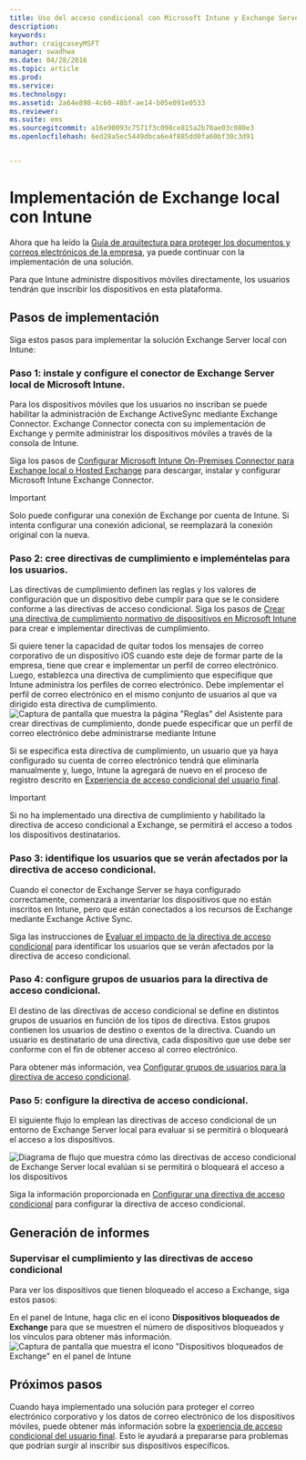 ```yaml
---
title: Uso del acceso condicional con Microsoft Intune y Exchange Server local
description: 
keywords: 
author: craigcaseyMSFT
manager: swadhwa
ms.date: 04/28/2016
ms.topic: article
ms.prod: 
ms.service: 
ms.technology: 
ms.assetid: 2a64e898-4c60-48bf-ae14-b05e091e0533
ms.reviewer: 
ms.suite: ems
ms.sourcegitcommit: a16e90093c7571f3c098ce815a2b70ae03c080e3
ms.openlocfilehash: 6ed28a5ec5449dbca6e4f885dd0fa60bf30c3d91


---
```


# Implementación de Exchange local con Intune

Ahora que ha leído la [Guía de arquitectura para proteger los documentos y correos electrónicos de la empresa](architecture-guidance-for-protecting-company-email-and-documents.md), ya puede continuar con la implementación de una solución.

Para que Intune administre dispositivos móviles directamente, los usuarios tendrán que inscribir los dispositivos en esta plataforma.

## Pasos de implementación
Siga estos pasos para implementar la solución Exchange Server local con Intune:

### Paso 1: instale y configure el conector de Exchange Server local de Microsoft Intune.

Para los dispositivos móviles que los usuarios no inscriban se puede habilitar la administración de Exchange ActiveSync mediante Exchange Connector. Exchange Connector conecta con su implementación de Exchange y permite administrar los dispositivos móviles a través de la consola de Intune.

Siga los pasos de [Configurar Microsoft Intune On-Premises Connector para Exchange local o Hosted Exchange](/intune/deploy-use/intune-on-premises-exchange-connector) para descargar, instalar y configurar Microsoft Intune Exchange Connector.

> [!IMPORTANT]
> Solo puede configurar una conexión de Exchange por cuenta de Intune. Si intenta configurar una conexión adicional, se reemplazará la conexión original con la nueva.

### Paso 2: cree directivas de cumplimiento e impleméntelas para los usuarios.
Las directivas de cumplimiento definen las reglas y los valores de configuración que un dispositivo debe cumplir para que se le considere conforme a las directivas de acceso condicional. Siga los pasos de [Crear una directiva de cumplimiento normativo de dispositivos en Microsoft Intune](/intune/deploy-use/create-a-device-compliance-policy-in-microsoft-intune) para crear e implementar directivas de cumplimiento.

Si quiere tener la capacidad de quitar todos los mensajes de correo corporativo de un dispositivo iOS cuando este deje de formar parte de la empresa, tiene que crear e implementar un perfil de correo electrónico. Luego, establezca una directiva de cumplimiento que especifique que Intune administra los perfiles de correo electrónico. Debe implementar el perfil de correo electrónico en el mismo conjunto de usuarios al que va dirigido esta directiva de cumplimiento.
![Captura de pantalla que muestra la página "Reglas" del Asistente para crear directivas de cumplimiento, donde puede especificar que un perfil de correo electrónico debe administrarse mediante Intune](./media/ProtectEmail/Hybrid-Onprem-ExchSrvr-Wizard6.PNG)

Si se especifica esta directiva de cumplimiento, un usuario que ya haya configurado su cuenta de correo electrónico tendrá que eliminarla manualmente y, luego, Intune la agregará de nuevo en el proceso de registro descrito en [Experiencia de acceso condicional del usuario final](end-user-experience-conditional-access.md).

> [!IMPORTANT]
> Si no ha implementado una directiva de cumplimiento y habilitado la directiva de acceso condicional a Exchange, se permitirá el acceso a todos los dispositivos destinatarios.

### Paso 3: identifique los usuarios que se verán afectados por la directiva de acceso condicional.
Cuando el conector de Exchange Server se haya configurado correctamente, comenzará a inventariar los dispositivos que no están inscritos en Intune, pero que están conectados a los recursos de Exchange mediante Exchange Active Sync.  

Siga las instrucciones de [Evaluar el impacto de la directiva de acceso condicional](/intune/deploy-use/restrict-access-to-exchange-online-with-microsoft-intune#configure-conditional-access) para identificar los usuarios que se verán afectados por la directiva de acceso condicional.


### Paso 4: configure grupos de usuarios para la directiva de acceso condicional.
El destino de las directivas de acceso condicional se define en distintos grupos de usuarios en función de los tipos de directiva. Estos grupos contienen los usuarios de destino o exentos de la directiva. Cuando un usuario es destinatario de una directiva, cada dispositivo que use debe ser conforme con el fin de obtener acceso al correo electrónico.

Para obtener más información, vea [Configurar grupos de usuarios para la directiva de acceso condicional](/intune/deploy-use/restrict-access-to-exchange-online-with-microsoft-intune#configure-conditional-access).

### Paso 5: configure la directiva de acceso condicional.
El siguiente flujo lo emplean las directivas de acceso condicional de un entorno de Exchange Server local para evaluar si se permitirá o bloqueará el acceso a los dispositivos.

![Diagrama de flujo que muestra cómo las directivas de acceso condicional de Exchange Server local evalúan si se permitirá o bloqueará el acceso a los dispositivos](./media/ProtectEmail/conditional-access-8-2.png)

Siga la información proporcionada en [Configurar una directiva de acceso condicional](/intune/deploy-use/restrict-access-to-exchange-online-with-microsoft-intune#configure-conditional-access) para configurar la directiva de acceso condicional.

## Generación de informes

### Supervisar el cumplimiento y las directivas de acceso condicional
Para ver los dispositivos que tienen bloqueado el acceso a Exchange, siga estos pasos:

En el panel de Intune, haga clic en el icono **Dispositivos bloqueados de Exchange** para que se muestren el número de dispositivos bloqueados y los vínculos para obtener más información.
![Captura de pantalla que muestra el icono "Dispositivos bloqueados de Exchange" en el panel de Intune](./media/ProtectEmail/intune-sa-6blocked-devices.PNG)

## Próximos pasos
Cuando haya implementado una solución para proteger el correo electrónico corporativo y los datos de correo electrónico de los dispositivos móviles, puede obtener más información sobre la [experiencia de acceso condicional del usuario final](end-user-experience-conditional-access.md). Esto le ayudará a prepararse para problemas que podrían surgir al inscribir sus dispositivos específicos.



<!--HONumber=Jun16_HO4-->


